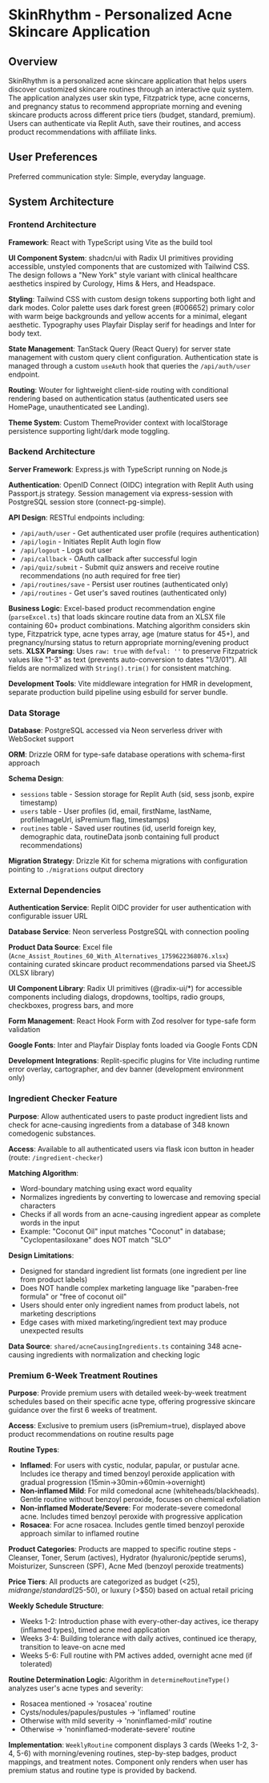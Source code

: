 # SkinRhythm - Personalized Acne Skincare Application

## Overview

SkinRhythm is a personalized acne skincare application that helps users discover customized skincare routines through an interactive quiz system. The application analyzes user skin type, Fitzpatrick type, acne concerns, and pregnancy status to recommend appropriate morning and evening skincare products across different price tiers (budget, standard, premium). Users can authenticate via Replit Auth, save their routines, and access product recommendations with affiliate links.

## User Preferences

Preferred communication style: Simple, everyday language.

## System Architecture

### Frontend Architecture

**Framework**: React with TypeScript using Vite as the build tool

**UI Component System**: shadcn/ui with Radix UI primitives providing accessible, unstyled components that are customized with Tailwind CSS. The design follows a "New York" style variant with clinical healthcare aesthetics inspired by Curology, Hims & Hers, and Headspace.

**Styling**: Tailwind CSS with custom design tokens supporting both light and dark modes. Color palette uses dark forest green (#006652) primary color with warm beige backgrounds and yellow accents for a minimal, elegant aesthetic. Typography uses Playfair Display serif for headings and Inter for body text.

**State Management**: TanStack Query (React Query) for server state management with custom query client configuration. Authentication state is managed through a custom `useAuth` hook that queries the `/api/auth/user` endpoint.

**Routing**: Wouter for lightweight client-side routing with conditional rendering based on authentication status (authenticated users see HomePage, unauthenticated see Landing).

**Theme System**: Custom ThemeProvider context with localStorage persistence supporting light/dark mode toggling.

### Backend Architecture

**Server Framework**: Express.js with TypeScript running on Node.js

**Authentication**: OpenID Connect (OIDC) integration with Replit Auth using Passport.js strategy. Session management via express-session with PostgreSQL session store (connect-pg-simple).

**API Design**: RESTful endpoints including:
- `/api/auth/user` - Get authenticated user profile (requires authentication)
- `/api/login` - Initiates Replit Auth login flow
- `/api/logout` - Logs out user
- `/api/callback` - OAuth callback after successful login
- `/api/quiz/submit` - Submit quiz answers and receive routine recommendations (no auth required for free tier)
- `/api/routines/save` - Persist user routines (authenticated only)
- `/api/routines` - Get user's saved routines (authenticated only)

**Business Logic**: Excel-based product recommendation engine (`parseExcel.ts`) that loads skincare routine data from an XLSX file containing 60+ product combinations. Matching algorithm considers skin type, Fitzpatrick type, acne types array, age (mature status for 45+), and pregnancy/nursing status to return appropriate morning/evening product sets. **XLSX Parsing**: Uses `raw: true` with `defval: ''` to preserve Fitzpatrick values like "1-3" as text (prevents auto-conversion to dates "1/3/01"). All fields are normalized with `String().trim()` for consistent matching.

**Development Tools**: Vite middleware integration for HMR in development, separate production build pipeline using esbuild for server bundle.

### Data Storage

**Database**: PostgreSQL accessed via Neon serverless driver with WebSocket support

**ORM**: Drizzle ORM for type-safe database operations with schema-first approach

**Schema Design**:
- `sessions` table - Session storage for Replit Auth (sid, sess jsonb, expire timestamp)
- `users` table - User profiles (id, email, firstName, lastName, profileImageUrl, isPremium flag, timestamps)
- `routines` table - Saved user routines (id, userId foreign key, demographic data, routineData jsonb containing full product recommendations)

**Migration Strategy**: Drizzle Kit for schema migrations with configuration pointing to `./migrations` output directory

### External Dependencies

**Authentication Service**: Replit OIDC provider for user authentication with configurable issuer URL

**Database Service**: Neon serverless PostgreSQL with connection pooling

**Product Data Source**: Excel file (`Acne_Assist_Routines_60_With_Alternatives_1759622368076.xlsx`) containing curated skincare product recommendations parsed via SheetJS (XLSX library)

**UI Component Library**: Radix UI primitives (@radix-ui/*) for accessible components including dialogs, dropdowns, tooltips, radio groups, checkboxes, progress bars, and more

**Form Management**: React Hook Form with Zod resolver for type-safe form validation

**Google Fonts**: Inter and Playfair Display fonts loaded via Google Fonts CDN

**Development Integrations**: Replit-specific plugins for Vite including runtime error overlay, cartographer, and dev banner (development environment only)

### Ingredient Checker Feature

**Purpose**: Allow authenticated users to paste product ingredient lists and check for acne-causing ingredients from a database of 348 known comedogenic substances.

**Access**: Available to all authenticated users via flask icon button in header (route: `/ingredient-checker`)

**Matching Algorithm**: 
- Word-boundary matching using exact word equality
- Normalizes ingredients by converting to lowercase and removing special characters
- Checks if all words from an acne-causing ingredient appear as complete words in the input
- Example: "Coconut Oil" input matches "Coconut" in database; "Cyclopentasiloxane" does NOT match "SLO"

**Design Limitations**:
- Designed for standard ingredient list formats (one ingredient per line from product labels)
- Does NOT handle complex marketing language like "paraben-free formula" or "free of coconut oil"
- Users should enter only ingredient names from product labels, not marketing descriptions
- Edge cases with mixed marketing/ingredient text may produce unexpected results

**Data Source**: `shared/acneCausingIngredients.ts` containing 348 acne-causing ingredients with normalization and checking logic

### Premium 6-Week Treatment Routines

**Purpose**: Provide premium users with detailed week-by-week treatment schedules based on their specific acne type, offering progressive skincare guidance over the first 6 weeks of treatment.

**Access**: Exclusive to premium users (isPremium=true), displayed above product recommendations on routine results page

**Routine Types**:
- **Inflamed**: For users with cystic, nodular, papular, or pustular acne. Includes ice therapy and timed benzoyl peroxide application with gradual progression (15min→30min→60min→overnight)
- **Non-inflamed Mild**: For mild comedonal acne (whiteheads/blackheads). Gentle routine without benzoyl peroxide, focuses on chemical exfoliation
- **Non-inflamed Moderate/Severe**: For moderate-severe comedonal acne. Includes timed benzoyl peroxide with progressive application
- **Rosacea**: For acne rosacea. Includes gentle timed benzoyl peroxide approach similar to inflamed routine

**Product Categories**: Products are mapped to specific routine steps - Cleanser, Toner, Serum (actives), Hydrator (hyaluronic/peptide serums), Moisturizer, Sunscreen (SPF), Acne Med (benzoyl peroxide treatments)

**Price Tiers**: All products are categorized as budget (<$25), midrange/standard ($25-50), or luxury (>$50) based on actual retail pricing

**Weekly Schedule Structure**:
- Weeks 1-2: Introduction phase with every-other-day actives, ice therapy (inflamed types), timed acne med application
- Weeks 3-4: Building tolerance with daily actives, continued ice therapy, transition to leave-on acne med
- Weeks 5-6: Full routine with PM actives added, overnight acne med (if tolerated)

**Routine Determination Logic**: Algorithm in `determineRoutineType()` analyzes user's acne types and severity:
- Rosacea mentioned → 'rosacea' routine
- Cysts/nodules/papules/pustules → 'inflamed' routine  
- Otherwise with mild severity → 'noninflamed-mild' routine
- Otherwise → 'noninflamed-moderate-severe' routine

**Implementation**: `WeeklyRoutine` component displays 3 cards (Weeks 1-2, 3-4, 5-6) with morning/evening routines, step-by-step badges, product mappings, and treatment notes. Component only renders when user has premium status and routine type is provided by backend.